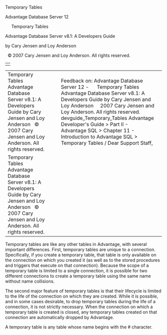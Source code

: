 Temporary Tables




Advantage Database Server 12  

     Temporary Tables

Advantage Database Server v8.1: A Developers Guide

by Cary Jensen and Loy Anderson

  © 2007 Cary Jensen and Loy Anderson. All rights reserved.

|  |
| --- |
|  |

|  |  |  |  |  |
| --- | --- | --- | --- | --- |
| Temporary Tables  Advantage Database Server v8.1: A Developers Guide  by Cary Jensen and Loy Anderson    © 2007 Cary Jensen and Loy Anderson. All rights reserved. |  |  | Feedback on: Advantage Database Server 12 -      Temporary Tables Advantage Database Server v8.1: A Developers Guide by Cary Jensen and Loy Anderson     2007 Cary Jensen and Loy Anderson. All rights reserved. devguide\_Temporary\_Tables Advantage Developer's Guide > Part II - Advantage SQL > Chapter 11 - Introduction to Advantage SQL > Temporary Tables / Dear Support Staff, |  |
| Temporary Tables  Advantage Database Server v8.1: A Developers Guide  by Cary Jensen and Loy Anderson    © 2007 Cary Jensen and Loy Anderson. All rights reserved. |  |  |  |  |

Temporary tables are like any other tables in Advantage, with several important differences. First, temporary tables are unique to a connection. Specifically, if you create a temporary table, that table is only available on the connection on which you created it (as well as to the stored procedures and triggers that execute on that connection). Because the scope of a temporary table is limited to a single connection, it is possible for two different connections to create a temporary table using the same name without name collisions.

The second major feature of temporary tables is that their lifecycle is limited to the life of the connection on which they are created. While it is possible, and in some cases desirable, to drop temporary tables during the life of a connection, it is not strictly necessary. When the connection on which a temporary table is created is closed, any temporary tables created on that connection are automatically dropped by Advantage.

A temporary table is any table whose name begins with the # character.